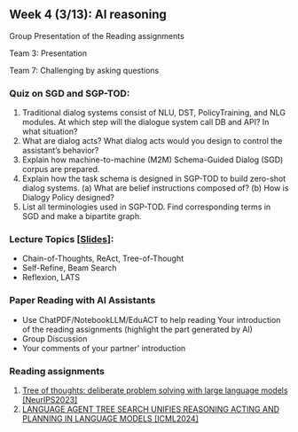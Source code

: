 ## Week 4 (3/13): AI reasoning

Group Presentation of the Reading assignments

Team 3: Presentation

Team 7: Challenging by asking questions

### Quiz on SGD and SGP-TOD:
1. Traditional dialog systems consist of NLU, DST, PolicyTraining, and NLG modules. At which step will the dialogue system call DB and API? In what situation?
2. What are dialog acts? What dialog acts would you design to control the assistant’s behavior?
3. Explain how machine-to-machine (M2M) Schema-Guided Dialog (SGD) corpus are prepared.
4. Explain how the task schema is designed in SGP-TOD to build zero-shot dialog systems. (a) What are belief instructions composed of? (b) How is Dialogy Policy designed?
5. List all terminologies used in SGP-TOD. Find corresponding terms in SGD and make a bipartite graph.

### Lecture Topics [[Slides](https://docs.google.com/presentation/d/1rA3p3-73bq3kjpPMnlMyHjYwFz9oCKNeJ6mVyE-7dPU/edit?usp=sharing)]: 
- Chain-of-Thoughts, ReAct, Tree-of-Thought
- Self-Refine, Beam Search
- Reflexion, LATS 

### Paper Reading with AI Assistants
- Use ChatPDF/NotebookLLM/EduACT to help reading
Your introduction of the reading assignments (highlight the part generated by AI)
- Group Discussion
- Your comments of your partner' introduction
### Reading assignments
1. [Tree of thoughts: deliberate problem solving with large language models [NeurIPS2023]](https://dl.acm.org/doi/abs/10.5555/3666122.3666639)
2. [LANGUAGE AGENT TREE SEARCH UNIFIES REASONING ACTING AND PLANNING IN LANGUAGE MODELS [ICML2024]](https://dl.acm.org/doi/10.5555/3692070.3694642)